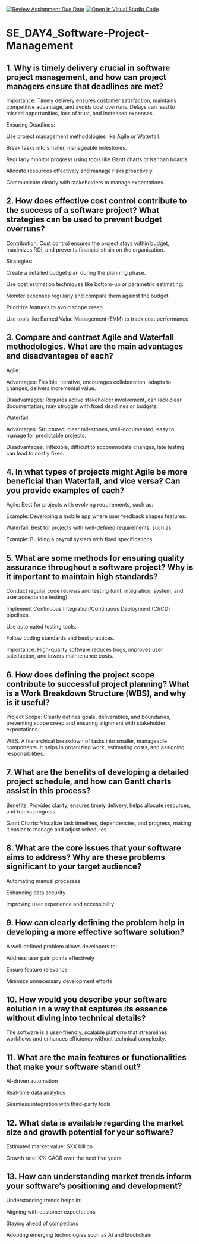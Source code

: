 [![Review Assignment Due Date](https://classroom.github.com/assets/deadline-readme-button-22041afd0340ce965d47ae6ef1cefeee28c7c493a6346c4f15d667ab976d596c.svg)](https://classroom.github.com/a/9pw6JKcu)
[![Open in Visual Studio Code](https://classroom.github.com/assets/open-in-vscode-2e0aaae1b6195c2367325f4f02e2d04e9abb55f0b24a779b69b11b9e10269abc.svg)](https://classroom.github.com/online_ide?assignment_repo_id=18417438&assignment_repo_type=AssignmentRepo)
# SE_DAY4_Software-Project-Management
## 1. Why is timely delivery crucial in software project management, and how can project managers ensure that deadlines are met?
Importance: Timely delivery ensures customer satisfaction, maintains competitive advantage, and avoids cost overruns. Delays can lead to missed opportunities, loss of trust, and increased expenses.

Ensuring Deadlines:

Use project management methodologies like Agile or Waterfall.

Break tasks into smaller, manageable milestones.

Regularly monitor progress using tools like Gantt charts or Kanban boards.

Allocate resources effectively and manage risks proactively.

Communicate clearly with stakeholders to manage expectations.

## 2. How does effective cost control contribute to the success of a software project? What strategies can be used to prevent budget overruns?
Contribution: Cost control ensures the project stays within budget, maximizes ROI, and prevents financial strain on the organization.

Strategies:

Create a detailed budget plan during the planning phase.

Use cost estimation techniques like bottom-up or parametric estimating.

Monitor expenses regularly and compare them against the budget.

Prioritize features to avoid scope creep.

Use tools like Earned Value Management (EVM) to track cost performance.

## 3. Compare and contrast Agile and Waterfall methodologies. What are the main advantages and disadvantages of each?
Agile:

Advantages: Flexible, iterative, encourages collaboration, adapts to changes, delivers incremental value.

Disadvantages: Requires active stakeholder involvement, can lack clear documentation, may struggle with fixed deadlines or budgets.

Waterfall:

Advantages: Structured, clear milestones, well-documented, easy to manage for predictable projects.

Disadvantages: Inflexible, difficult to accommodate changes, late testing can lead to costly fixes.

## 4. In what types of projects might Agile be more beneficial than Waterfall, and vice versa? Can you provide examples of each?
Agile: Best for projects with evolving requirements, such as:

Example: Developing a mobile app where user feedback shapes features.

Waterfall: Best for projects with well-defined requirements, such as:

Example: Building a payroll system with fixed specifications.

## 5. What are some methods for ensuring quality assurance throughout a software project? Why is it important to maintain high standards?
Conduct regular code reviews and testing (unit, integration, system, and user acceptance testing).

Implement Continuous Integration/Continuous Deployment (CI/CD) pipelines.

Use automated testing tools.

Follow coding standards and best practices.

Importance: High-quality software reduces bugs, improves user satisfaction, and lowers maintenance costs.

## 6. How does defining the project scope contribute to successful project planning? What is a Work Breakdown Structure (WBS), and why is it useful?
Project Scope: Clearly defines goals, deliverables, and boundaries, preventing scope creep and ensuring alignment with stakeholder expectations.

WBS: A hierarchical breakdown of tasks into smaller, manageable components. It helps in organizing work, estimating costs, and assigning responsibilities.

## 7. What are the benefits of developing a detailed project schedule, and how can Gantt charts assist in this process?
Benefits: Provides clarity, ensures timely delivery, helps allocate resources, and tracks progress.

Gantt Charts: Visualize task timelines, dependencies, and progress, making it easier to manage and adjust schedules.

## 8. What are the core issues that your software aims to address? Why are these problems significant to your target audience?
Automating manual processes

Enhancing data security

Improving user experience and accessibility

## 9. How can clearly defining the problem help in developing a more effective software solution?
A well-defined problem allows developers to:

Address user pain points effectively

Ensure feature relevance

Minimize unnecessary development efforts

## 10. How would you describe your software solution in a way that captures its essence without diving into technical details?
The software is a user-friendly, scalable platform that streamlines workflows and enhances efficiency without technical complexity.

## 11. What are the main features or functionalities that make your software stand out?
AI-driven automation

Real-time data analytics

Seamless integration with third-party tools

## 12. What data is available regarding the market size and growth potential for your software?
Estimated market value: $XX billion

Growth rate: X% CAGR over the next five years

## 13. How can understanding market trends inform your software’s positioning and development?
Understanding trends helps in:

Aligning with customer expectations

Staying ahead of competitors

Adopting emerging technologies such as AI and blockchain
